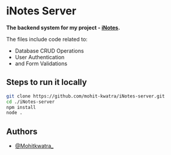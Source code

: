 # iNotes Server
**The backend system for my project - [iNotes](https://github.com/mohit-kwatra/iNotes-client).**

The files include code related to:
- Database CRUD Operations
- User Authentication
- and Form Validations

## Steps to run it locally
```bash
git clone https://github.com/mohit-kwatra/iNotes-server.git
cd ./iNotes-server
npm install
node .
```

## Authors
- [@Mohitkwatra_](https://twitter.com/Mohitkwatra_)